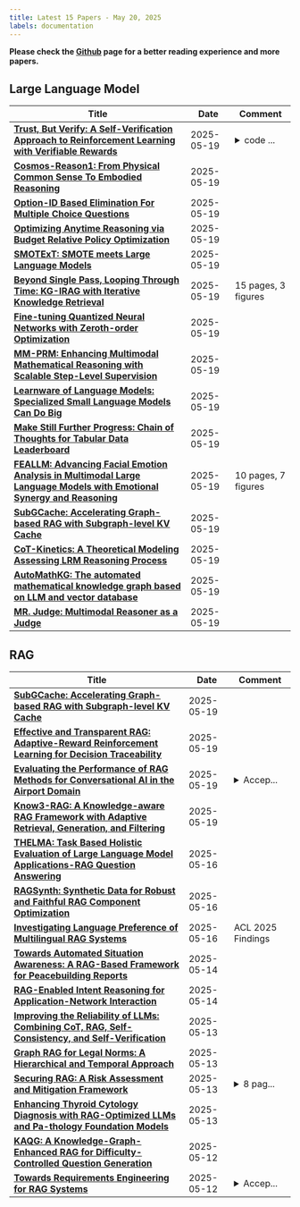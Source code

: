 ```yaml
---
title: Latest 15 Papers - May 20, 2025
labels: documentation
---
```

**Please check the [Github](https://github.com/zezhishao/MTS_Daily_ArXiv) page for a better reading experience and more papers.**

## Large Language Model
| **Title** | **Date** | **Comment** |
| --- | --- | --- |
| **[Trust, But Verify: A Self-Verification Approach to Reinforcement Learning with Verifiable Rewards](http://arxiv.org/abs/2505.13445v1)** | 2025-05-19 | <details><summary>code ...</summary><p>code available at https://github.com/xyliu-cs/RISE</p></details> |
| **[Cosmos-Reason1: From Physical Common Sense To Embodied Reasoning](http://arxiv.org/abs/2503.15558v3)** | 2025-05-19 |  |
| **[Option-ID Based Elimination For Multiple Choice Questions](http://arxiv.org/abs/2501.15175v3)** | 2025-05-19 |  |
| **[Optimizing Anytime Reasoning via Budget Relative Policy Optimization](http://arxiv.org/abs/2505.13438v1)** | 2025-05-19 |  |
| **[SMOTExT: SMOTE meets Large Language Models](http://arxiv.org/abs/2505.13434v1)** | 2025-05-19 |  |
| **[Beyond Single Pass, Looping Through Time: KG-IRAG with Iterative Knowledge Retrieval](http://arxiv.org/abs/2503.14234v3)** | 2025-05-19 | 15 pages, 3 figures |
| **[Fine-tuning Quantized Neural Networks with Zeroth-order Optimization](http://arxiv.org/abs/2505.13430v1)** | 2025-05-19 |  |
| **[MM-PRM: Enhancing Multimodal Mathematical Reasoning with Scalable Step-Level Supervision](http://arxiv.org/abs/2505.13427v1)** | 2025-05-19 |  |
| **[Learnware of Language Models: Specialized Small Language Models Can Do Big](http://arxiv.org/abs/2505.13425v1)** | 2025-05-19 |  |
| **[Make Still Further Progress: Chain of Thoughts for Tabular Data Leaderboard](http://arxiv.org/abs/2505.13421v1)** | 2025-05-19 |  |
| **[FEALLM: Advancing Facial Emotion Analysis in Multimodal Large Language Models with Emotional Synergy and Reasoning](http://arxiv.org/abs/2505.13419v1)** | 2025-05-19 | 10 pages, 7 figures |
| **[SubGCache: Accelerating Graph-based RAG with Subgraph-level KV Cache](http://arxiv.org/abs/2505.10951v2)** | 2025-05-19 |  |
| **[CoT-Kinetics: A Theoretical Modeling Assessing LRM Reasoning Process](http://arxiv.org/abs/2505.13408v1)** | 2025-05-19 |  |
| **[AutoMathKG: The automated mathematical knowledge graph based on LLM and vector database](http://arxiv.org/abs/2505.13406v1)** | 2025-05-19 |  |
| **[MR. Judge: Multimodal Reasoner as a Judge](http://arxiv.org/abs/2505.13403v1)** | 2025-05-19 |  |

## RAG
| **Title** | **Date** | **Comment** |
| --- | --- | --- |
| **[SubGCache: Accelerating Graph-based RAG with Subgraph-level KV Cache](http://arxiv.org/abs/2505.10951v2)** | 2025-05-19 |  |
| **[Effective and Transparent RAG: Adaptive-Reward Reinforcement Learning for Decision Traceability](http://arxiv.org/abs/2505.13258v1)** | 2025-05-19 |  |
| **[Evaluating the Performance of RAG Methods for Conversational AI in the Airport Domain](http://arxiv.org/abs/2505.13006v1)** | 2025-05-19 | <details><summary>Accep...</summary><p>Accepted by NAACL 2025 industry track</p></details> |
| **[Know3-RAG: A Knowledge-aware RAG Framework with Adaptive Retrieval, Generation, and Filtering](http://arxiv.org/abs/2505.12662v1)** | 2025-05-19 |  |
| **[THELMA: Task Based Holistic Evaluation of Large Language Model Applications-RAG Question Answering](http://arxiv.org/abs/2505.11626v1)** | 2025-05-16 |  |
| **[RAGSynth: Synthetic Data for Robust and Faithful RAG Component Optimization](http://arxiv.org/abs/2505.10989v1)** | 2025-05-16 |  |
| **[Investigating Language Preference of Multilingual RAG Systems](http://arxiv.org/abs/2502.11175v2)** | 2025-05-16 | ACL 2025 Findings |
| **[Towards Automated Situation Awareness: A RAG-Based Framework for Peacebuilding Reports](http://arxiv.org/abs/2505.10586v1)** | 2025-05-14 |  |
| **[RAG-Enabled Intent Reasoning for Application-Network Interaction](http://arxiv.org/abs/2505.09339v1)** | 2025-05-14 |  |
| **[Improving the Reliability of LLMs: Combining CoT, RAG, Self-Consistency, and Self-Verification](http://arxiv.org/abs/2505.09031v1)** | 2025-05-13 |  |
| **[Graph RAG for Legal Norms: A Hierarchical and Temporal Approach](http://arxiv.org/abs/2505.00039v2)** | 2025-05-13 |  |
| **[Securing RAG: A Risk Assessment and Mitigation Framework](http://arxiv.org/abs/2505.08728v1)** | 2025-05-13 | <details><summary>8 pag...</summary><p>8 pages, 3 figures, Sara Ott and Lukas Ammann contributed equally</p></details> |
| **[Enhancing Thyroid Cytology Diagnosis with RAG-Optimized LLMs and Pa-thology Foundation Models](http://arxiv.org/abs/2505.08590v1)** | 2025-05-13 |  |
| **[KAQG: A Knowledge-Graph-Enhanced RAG for Difficulty-Controlled Question Generation](http://arxiv.org/abs/2505.07618v1)** | 2025-05-12 |  |
| **[Towards Requirements Engineering for RAG Systems](http://arxiv.org/abs/2505.07553v1)** | 2025-05-12 | <details><summary>Accep...</summary><p>Accepted to EASE 2025, 17-20 June, Istanbul, Turkey</p></details> |

